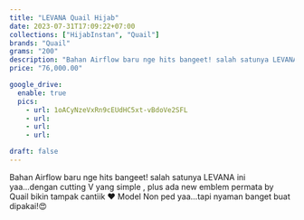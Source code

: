 ```yaml
---
title: "LEVANA Quail Hijab"
date: 2023-07-31T17:09:22+07:00
collections: ["HijabInstan", "Quail"]
brands: "Quail"
grams: "200"
description: "Bahan Airflow baru nge hits bangeet! salah satunya LEVANA ini yaa...dengan cutting  V yang simple"
price: "76,000.00"

google_drive:
  enable: true
  pics:
    - url: 1oACyNzeVxRn9cEUdHC5xt-vBdoVe2SFL
    - url:
    - url:
    - url:

draft: false
---
```


Bahan Airflow baru nge hits bangeet! salah satunya LEVANA ini yaa...dengan cutting V yang simple , plus ada new emblem permata by Quail bikin tampak cantiik ❤️ Model Non ped yaa...tapi nyaman banget buat dipakai!😍
